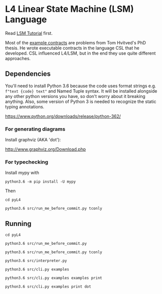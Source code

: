 # L4 Linear State Machine (LSM) Language

Read [LSM Tutorial](https://github.com/legalese/legalese-compiler/blob/master/linear_state_machine_language/docs-out-of-date/out-of-date_LSM_tutorial.md) first.

Most of the [example contracts](https://github.com/legalese/legalese-compiler/tree/master/linear_state_machine_language/pyL4/examples_prettyprinted_out/) are problems from Tom Hvitved's PhD thesis. He wrote executable contracts in the language CSL that he developed. CSL influenced L4/LSM, but in the end they use quite different approaches. 

## Dependencies
You'll need to install Python 3.6 because the code uses format strings e.g. `f"text {code} text"` and Named Tuple syntax. It will be installed alongside any other python versions you have, so don't worry about it breaking anything. Also, some version of Python 3 is needed to recognize the static typing annotations. 

https://www.python.org/downloads/release/python-362/

### For generating diagrams
Install graphviz (AKA 'dot'):

http://www.graphviz.org/Download.php

### For typechecking
Install mypy with 

`python3.6 -m pip install -U mypy`

Then 

`cd pyL4`

`python3.6 src/run_me_before_commit.py tconly`

## Running
`cd pyL4`

`python3.6 src/run_me_before_commit.py`

`python3.6 src/run_me_before_commit.py tconly`

`python3.6 src/interpreter.py`

`python3.6 src/cli.py examples`

`python3.6 src/cli.py examples examples print`

`python3.6 src/cli.py examples print dot`


